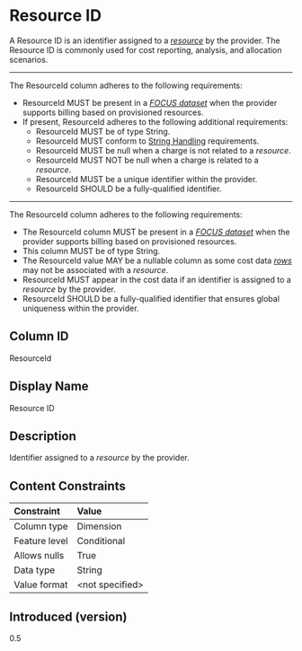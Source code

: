 # Resource ID

A Resource ID is an identifier assigned to a [*resource*](#glossary:resource) by the provider. The Resource ID is commonly used for cost reporting, analysis, and allocation scenarios.

---
The ResourceId column adheres to the following requirements:

* ResourceId MUST be present in a [*FOCUS dataset*](#glossary:FOCUS-dataset) when the provider supports billing based on provisioned resources.
* If present, ResourceId adheres to the following additional requirements:
  * ResourceId MUST be of type String.
  * ResourceId MUST conform to [String Handling](#stringhandling) requirements.
  * ResourceId MUST be null when a charge is not related to a *resource*.
  * ResourceId MUST NOT be null when a charge is related to a *resource*.
  * ResourceId MUST be a unique identifier within the provider.
  * ResourceId SHOULD be a fully-qualified identifier.

---
The ResourceId column adheres to the following requirements:

* The ResourceId column MUST be present in a [*FOCUS dataset*](#glossary:FOCUS-dataset) when the provider supports billing based on provisioned resources.
* This column MUST be of type String.
* The ResourceId value MAY be a nullable column as some cost data [*rows*](#glossary:row) may not be associated with a *resource*.
* ResourceId MUST appear in the cost data if an identifier is assigned to a *resource* by the provider.
* ResourceId SHOULD be a fully-qualified identifier that ensures global uniqueness within the provider.

## Column ID

ResourceId

## Display Name

Resource ID

## Description

Identifier assigned to a *resource* by the provider.

## Content Constraints

| Constraint      | Value           |
|:----------------|:----------------|
| Column type     | Dimension       |
| Feature level   | Conditional     |
| Allows nulls    | True            |
| Data type       | String          |
| Value format    | \<not specified> |

## Introduced (version)

0.5
